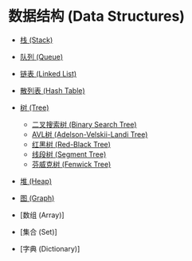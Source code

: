 # 数据结构 (Data Structures)


* [栈 (Stack)](./stack)
* [队列 (Queue)](./queue)
* [链表 (Linked List)](./linked-list)
* [散列表 (Hash Table)](./hash-table)
* [树 (Tree)](./tree)
  * [二叉搜索树 (Binary Search Tree)](./tree/binary-search-tree)
  * [AVL树 (Adelson-Velskii-Landi Tree)](./tree/avl-tree)
  * [红黑树 (Red-Black Tree)](./tree/red-black-tree)
  * [线段树 (Segment Tree)](./tree/segment-tree)
  * [芬威克树 (Fenwick Tree)](./tree/fenwick-tree)
* [堆 (Heap)]()
* [图 (Graph)]()


* [数组 (Array)]
* [集合 (Set)]
* [字典 (Dictionary)]